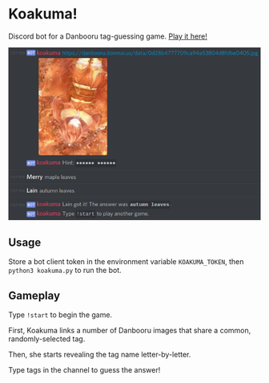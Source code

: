 # Koakuma!
Discord bot for a Danbooru tag-guessing game. [Play it here!](https://discord.gg/ZyrkTTS)

![screenshot](screenshot.png)

## Usage
Store a bot client token in the environment variable `KOAKUMA_TOKEN`, then `python3 koakuma.py` to run the bot.

## Gameplay
Type `!start` to begin the game.

First, Koakuma links a number of Danbooru images that share a common, randomly-selected tag.

Then, she starts revealing the tag name letter-by-letter.

Type tags in the channel to guess the answer!
